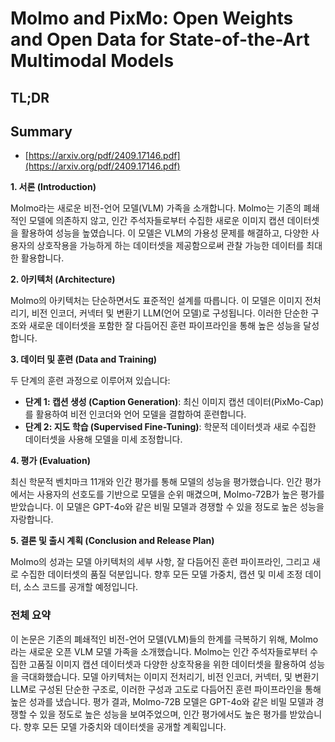 # Molmo and PixMo: Open Weights and Open Data for State-of-the-Art Multimodal Models
## TL;DR
## Summary
- [https://arxiv.org/pdf/2409.17146.pdf](https://arxiv.org/pdf/2409.17146.pdf)

**1. 서론 (Introduction)**

Molmo라는 새로운 비전-언어 모델(VLM) 가족을 소개합니다. Molmo는 기존의 폐쇄적인 모델에 의존하지 않고, 인간 주석자들로부터 수집한 새로운 이미지 캡션 데이터셋을 활용하여 성능을 높였습니다. 이 모델은 VLM의 가용성 문제를 해결하고, 다양한 사용자의 상호작용을 가능하게 하는 데이터셋을 제공함으로써 관찰 가능한 데이터를 최대한 활용합니다.

**2. 아키텍처 (Architecture)**

Molmo의 아키텍처는 단순하면서도 표준적인 설계를 따릅니다. 이 모델은 이미지 전처리기, 비전 인코더, 커넥터 및 변환기 LLM(언어 모델)로 구성됩니다. 이러한 단순한 구조와 새로운 데이터셋을 포함한 잘 다듬어진 훈련 파이프라인을 통해 높은 성능을 달성합니다.

**3. 데이터 및 훈련 (Data and Training)**

두 단계의 훈련 과정으로 이루어져 있습니다:
- **단계 1: 캡션 생성 (Caption Generation)**: 최신 이미지 캡션 데이터(PixMo-Cap)를 활용하여 비전 인코더와 언어 모델을 결합하여 훈련합니다.
- **단계 2: 지도 학습 (Supervised Fine-Tuning)**: 학문적 데이터셋과 새로 수집한 데이터셋을 사용해 모델을 미세 조정합니다.

**4. 평가 (Evaluation)**

최신 학문적 벤치마크 11개와 인간 평가를 통해 모델의 성능을 평가했습니다. 인간 평가에서는 사용자의 선호도를 기반으로 모델을 순위 매겼으며, Molmo-72B가 높은 평가를 받았습니다. 이 모델은 GPT-4o와 같은 비밀 모델과 경쟁할 수 있을 정도로 높은 성능을 자랑합니다.

**5. 결론 및 출시 계획 (Conclusion and Release Plan)**

Molmo의 성과는 모델 아키텍처의 세부 사항, 잘 다듬어진 훈련 파이프라인, 그리고 새로 수집한 데이터셋의 품질 덕분입니다. 향후 모든 모델 가중치, 캡션 및 미세 조정 데이터, 소스 코드를 공개할 예정입니다.

### 전체 요약

이 논문은 기존의 폐쇄적인 비전-언어 모델(VLM)들의 한계를 극복하기 위해, Molmo라는 새로운 오픈 VLM 모델 가족을 소개했습니다. Molmo는 인간 주석자들로부터 수집한 고품질 이미지 캡션 데이터셋과 다양한 상호작용을 위한 데이터셋을 활용하여 성능을 극대화했습니다. 
모델 아키텍처는 이미지 전처리기, 비전 인코더, 커넥터, 및 변환기 LLM로 구성된 단순한 구조로, 이러한 구성과 고도로 다듬어진 훈련 파이프라인을 통해 높은 성과를 냈습니다. 평가 결과, Molmo-72B 모델은 GPT-4o와 같은 비밀 모델과 경쟁할 수 있을 정도로 높은 성능을 보여주었으며, 인간 평가에서도 높은 평가를 받았습니다. 향후 모든 모델 가중치와 데이터셋을 공개할 계획입니다. 